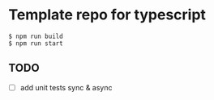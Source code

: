# Template repo for typescript

```
$ npm run build
$ npm run start
```

## TODO
- [ ] add unit tests sync & async